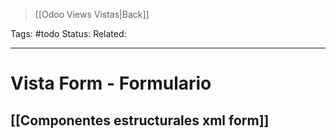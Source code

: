 > [[Odoo Views Vistas|Back]]

Tags: #todo
Status: 
Related: 

___

# Vista Form - Formulario

## [[Componentes estructurales xml form]]
